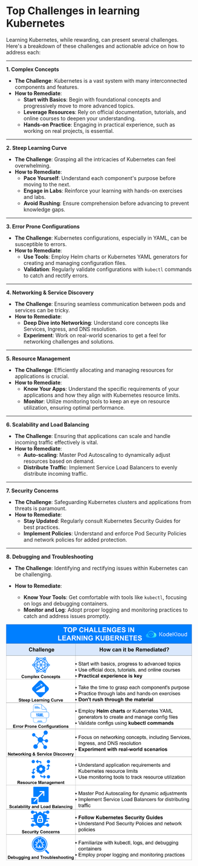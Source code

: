 # Top Challenges in learning Kubernetes

Learning Kubernetes, while rewarding, can present several challenges. Here's a breakdown of these challenges and actionable advice on how to address each:

----------

**1. Complex Concepts**

-   **The Challenge**: Kubernetes is a vast system with many interconnected components and features.
-   **How to Remediate**:
    -   **Start with Basics**: Begin with foundational concepts and progressively move to more advanced topics.
    -   **Leverage Resources**: Rely on official documentation, tutorials, and online courses to deepen your understanding.
    -   **Hands-on Practice**: Engaging in practical experience, such as working on real projects, is essential.

----------

**2. Steep Learning Curve**

-   **The Challenge**: Grasping all the intricacies of Kubernetes can feel overwhelming.
-   **How to Remediate**:
    -   **Pace Yourself**: Understand each component's purpose before moving to the next.
    -   **Engage in Labs**: Reinforce your learning with hands-on exercises and labs.
    -   **Avoid Rushing**: Ensure comprehension before advancing to prevent knowledge gaps.

----------

**3. Error Prone Configurations**

-   **The Challenge**: Kubernetes configurations, especially in YAML, can be susceptible to errors.
-   **How to Remediate**:
    -   **Use Tools**: Employ Helm charts or Kubernetes YAML generators for creating and managing configuration files.
    -   **Validation**: Regularly validate configurations with `kubectl` commands to catch and rectify errors.

----------

**4. Networking & Service Discovery**

-   **The Challenge**: Ensuring seamless communication between pods and services can be tricky.
-   **How to Remediate**:
    -   **Deep Dive into Networking**: Understand core concepts like Services, Ingress, and DNS resolution.
    -   **Experiment**: Work on real-world scenarios to get a feel for networking challenges and solutions.

----------

**5. Resource Management**

-   **The Challenge**: Efficiently allocating and managing resources for applications is crucial.
-   **How to Remediate**:
    -   **Know Your Apps**: Understand the specific requirements of your applications and how they align with Kubernetes resource limits.
    -   **Monitor**: Utilize monitoring tools to keep an eye on resource utilization, ensuring optimal performance.

----------

**6. Scalability and Load Balancing**

-   **The Challenge**: Ensuring that applications can scale and handle incoming traffic effectively is vital.
-   **How to Remediate**:
    -   **Auto-scaling**: Master Pod Autoscaling to dynamically adjust resources based on demand.
    -   **Distribute Traffic**: Implement Service Load Balancers to evenly distribute incoming traffic.

----------

**7. Security Concerns**

-   **The Challenge**: Safeguarding Kubernetes clusters and applications from threats is paramount.
-   **How to Remediate**:
    -   **Stay Updated**: Regularly consult Kubernetes Security Guides for best practices.
    -   **Implement Policies**: Understand and enforce Pod Security Policies and network policies for added protection.

----------

**8. Debugging and Troubleshooting**

-   **The Challenge**: Identifying and rectifying issues within Kubernetes can be challenging.
-   **How to Remediate**:
    -   **Know Your Tools**: Get comfortable with tools like `kubectl`, focusing on logs and debugging containers.
    -   **Monitor and Log**: Adopt proper logging and monitoring practices to catch and address issues promptly.

    <p></p>
<p>
  <img src="../images/kubernetes/k10.png" style="width: 640px">
</p>